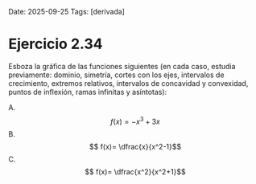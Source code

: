Date: 2025-09-25
Tags: [derivada]

# Ejercicio 2.34

 
Esboza la gráfica de las funciones siguientes (en cada caso, estudia previamente: dominio, simetría, cortes con los ejes, intervalos de crecimiento, extremos relativos, intervalos de concavidad y convexidad, puntos de inflexión, ramas infinitas y asíntotas):

A.   $$ f(x)= -x^3+3x$$ 
B.   $$ f(x)=  \dfrac{x}{x^2-1}$$ 
C.   $$ f(x)=  \dfrac{x^2}{x^2+1}$$ 
